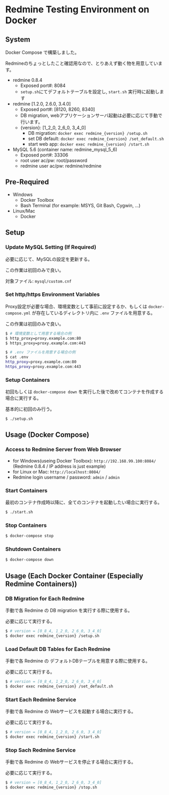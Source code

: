 # Redmine Testing Environment on Docker

## System
Docker Compose で構築しました。

Redmineのちょっとしたこと確認用なので、とりあえず動く物を用意しています。

* redmine 0.8.4
  - Exposed port#: 8084
  - `setup.sh`にてデフォルトテーブルを設定し, `start.sh` 実行時に起動します
* redmine [1.2.0, 2.6.0, 3.4.0]
  - Exposed port#: [8120, 8260, 8340]
  - DB migration, webアプリケーションサーバ起動は必要に応じて手動で行います。
  - {version}: [1_2_0, 2_6_0, 3_4_0]
    - DB migration: `docker exec redmine_{version} /setup.sh`
    - set DB default: `docker exec redmine_{version} /set_default.sh`
    - start web app: `docker exec redmine_{version} /start.sh`
* MySQL 5.6 (container name: redmine_mysql_5_6)
  - Exposed port#: 33306
  - root user ac/pw: root/password
  - redmine user ac/pw: redmine/redmine

## Pre-Required
* Windows
  - Docker Toolbox
  - Bash Terminal (for example: MSYS, Git Bash, Cygwin, ...)
* Linux/Mac
  - Docker

## Setup

### Update MySQL Setting (If Required)
必要に応じて、MySQLの設定を更新する。

この作業は初回のみで良い。

対象ファイル: `mysql/custom.cnf`

### Set http/https Environment Variables
Proxy設定が必要な場合、環境変数として事前に設定するか、もしくは `docker-compose.yml` が存在しているディレクトリ内に `.env` ファイルを用意する。

この作業は初回のみで良い。

```bash
$ # 環境変数として用意する場合の例
$ http_proxy=proxy.example.com:80
$ https_proxy=proxy.example.com:443
```

```bash
$ # .env ファイルを用意する場合の例
$ cat .env
http_proxy=proxy.example.com:80
https_proxy=proxy.example.com:443
```

### Setup Containers
初回もしくは `docker-compose down` を実行した後で改めてコンテナを作成する場合に実行する。

基本的に初回のみ行う。

```bash
$ ./setup.sh
```

## Usage (Docker Compose)

### Access to Redmine Server from Web Browser
* for Windows(useing Docker Toolbox): `http://192.168.99.100:8084/` (Redmine 0.8.4 / IP address is just example)
* for Linux or Mac: `http://localhost:8084/`
* Redmine login username / password: `admin` / `admin`

### Start Containers
最初のコンテナ作成時以降に、全てのコンテナを起動したい場合に実行する。
```bash
$ ./start.sh
```

### Stop Containers
```bash
$ docker-compose stop
```

### Shutdown Containers
```bash
$ docker-compose down
```

## Usage (Each Docker Container (Especially Redmine Containers))

### DB Migration for Each Redmine
手動で各 Redmine の DB migration を実行する際に使用する。

必要に応じて実行する。
```bash
$ # version = [0_8_4, 1_2_0, 2_6_0, 3_4_0]
$ docker exec redmine_{version} /setup.sh
```

### Load Default DB Tables for Each Redmine
手動で各 Redmine の デフォルトDBテーブルを用意する際に使用する。

必要に応じて実行する。
```bash
$ # version = [0_8_4, 1_2_0, 2_6_0, 3_4_0]
$ docker exec redmine_{version} /set_default.sh
```

### Start Each Redmine Service
手動で各 Redmine の Webサービスを起動する場合に実行する。

必要に応じて実行する。
```bash
$ # version = [0_8_4, 1_2_0, 2_6_0, 3_4_0]
$ docker exec redmine_{version} /start.sh
```

### Stop Sach Redmine Service
手動で各 Redmine の Webサービスを停止する場合に実行する。

必要に応じて実行する。
```bash
$ # version = [0_8_4, 1_2_0, 2_6_0, 3_4_0]
$ docker exec redmine_{version} /stop.sh
```
